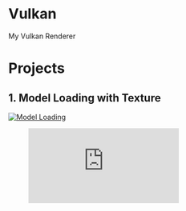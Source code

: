 # Vulkan
  My Vulkan Renderer
  
# Projects

## 1. Model Loading with Texture
   [![Model Loading](Gifs/Vulkan___Model_Loading.gif)](https://youtu.be/W6YLzFhfPsc "Model Loading")


<figure class="video_container">  
  <iframe src="https://youtu.be/W6YLzFhfPsc" frameborder="0" allowfullscreen="true"> </iframe>
</figure>
